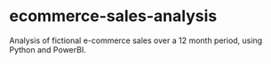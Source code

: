 # ecommerce-sales-analysis
Analysis of fictional e-commerce sales over a 12 month period, using Python and PowerBI. 
